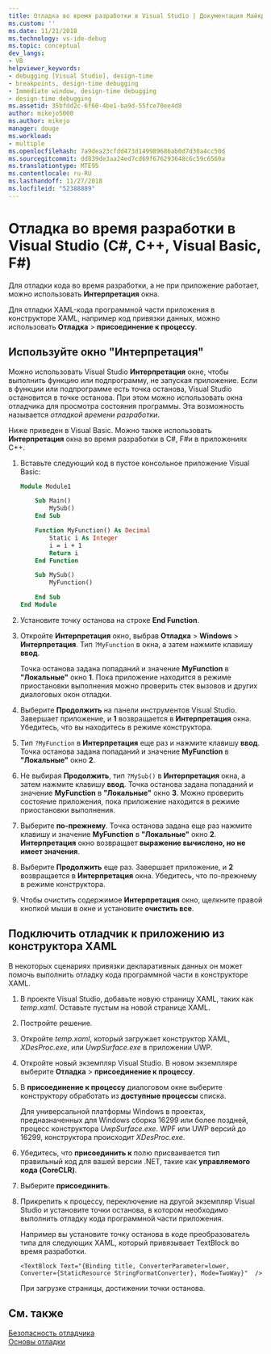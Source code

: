 ```yaml
---
title: Отладка во время разработки в Visual Studio | Документация Майкрософт
ms.custom: ''
ms.date: 11/21/2018
ms.technology: vs-ide-debug
ms.topic: conceptual
dev_langs:
- VB
helpviewer_keywords:
- debugging [Visual Studio], design-time
- breakpoints, design-time debugging
- Immediate window, design-time debugging
- design-time debugging
ms.assetid: 35bfdd2c-6f60-4be1-ba9d-55fce70ee4d8
author: mikejo5000
ms.author: mikejo
manager: douge
ms.workload:
- multiple
ms.openlocfilehash: 7a9dea23cfdd473d149989686ab0d7d30a4cc50d
ms.sourcegitcommit: dd839de3aa24ed7cd69f676293648c6c59c6560a
ms.translationtype: MTE95
ms.contentlocale: ru-RU
ms.lasthandoff: 11/27/2018
ms.locfileid: "52388889"
---
```

# <a name="debug-at-design-time-in-visual-studio-c-c-visual-basic-f"></a>Отладка во время разработки в Visual Studio (C#, C++, Visual Basic, F#)

Для отладки кода во время разработки, а не при приложение работает, можно использовать **Интерпретация** окна. 

Для отладки XAML-кода программной части приложения в конструкторе XAML, например код привязки данных, можно использовать **Отладка** > **присоединение к процессу**.
  
## <a name="use-the-immediate-window"></a>Используйте окно "Интерпретация"  

Можно использовать Visual Studio **Интерпретация** окне, чтобы выполнить функцию или подпрограмму, не запуская приложение. Если в функции или подпрограмме есть точка останова, Visual Studio остановится в точке останова. При этом можно использовать окна отладчика для просмотра состояния программы. Эта возможность называется *отладкой времени разработки*.  

Ниже приведен в Visual Basic. Можно также использовать **Интерпретация** окна во время разработки в C#, F#и в приложениях C++.

1. Вставьте следующий код в пустое консольное приложение Visual Basic:  
   
   ```vb  
   Module Module1
   
       Sub Main()
           MySub()
       End Sub
   
       Function MyFunction() As Decimal
           Static i As Integer
           i = i + 1
           Return i
       End Function
   
       Sub MySub()
           MyFunction()
   
       End Sub
   End Module
   ```  
   
1. Установите точку останова на строке **End Function**.  
   
1. Откройте **Интерпретация** окно, выбрав **Отладка** > **Windows** > **Интерпретация**. Тип `?MyFunction` в окна, а затем нажмите клавишу **ввод**.   
   
   Точка останова задана попаданий и значение **MyFunction** в **"Локальные"** окно **1**. Пока приложение находится в режиме приостановки выполнения можно проверить стек вызовов и других диалоговых окон отладки. 
   
1. Выберите **Продолжить** на панели инструментов Visual Studio. Завершает приложение, и **1** возвращается в **Интерпретация** окна. Убедитесь, что вы находитесь в режиме конструктора.  
   
1. Тип `?MyFunction` в **Интерпретация** еще раз и нажмите клавишу **ввод**. Точка останова задана попаданий и значение **MyFunction** в **"Локальные"** окно **2**. 
   
1. Не выбирая **Продолжить**, тип `?MySub()` в **Интерпретация** окна, а затем нажмите клавишу **ввод**. Точка останова задана попаданий и значение **MyFunction** в **"Локальные"** окно **3**. Можно проверить состояние приложения, пока приложение находится в режиме приостановки выполнения. 
   
1. Выберите **по-прежнему**. Точка останова задана еще раз нажмите клавишу и значение **MyFunction** в **"Локальные"** окно **2**. **Интерпретация** окно возвращает **выражение вычислено, но не имеет значения**.
   
1. Выберите **Продолжить** еще раз. Завершает приложение, и **2** возвращается в **Интерпретация** окна. Убедитесь, что по-прежнему в режиме конструктора.
   
1. Чтобы очистить содержимое **Интерпретация** окно, щелкните правой кнопкой мыши в окне и установите **очистить все**. 

## <a name="attach-to-an-app-from-the-xaml-designer"></a>Подключить отладчик к приложению из конструктора XAML

В некоторых сценариях привязки декларативных данных он может помочь выполнить отладку кода программной части в конструкторе XAML.

1. В проекте Visual Studio, добавьте новую страницу XAML, таких как *temp.xaml*. Оставьте пустым на новой странице XAML. 
   
1. Постройте решение.
   
1. Откройте *temp.xaml*, который загружает конструктор XAML, *XDesProc.exe*, или *UwpSurface.exe* в приложении UWP. 
   
1. Откройте новый экземпляр Visual Studio. В новом экземпляре выберите **Отладка** > **присоединение к процессу**. 
   
1. В **присоединение к процессу** диалоговом окне выберите конструктору обработать из **доступные процессы** списка.
   
   Для универсальной платформы Windows в проектах, предназначенных для Windows сборка 16299 или более поздней, процесс конструктора *UwpSurface.exe*. WPF или UWP версий до 16299, конструктора происходит *XDesProc.exe*.
   
1. Убедитесь, что **присоединить к** полю присваивается тип правильный код для вашей версии .NET, такие как **управляемого кода (CoreCLR)**. 
   
1. Выберите **присоединить**.
   
1. Прикрепить к процессу, переключение на другой экземпляр Visual Studio и установите точки останова, в котором необходимо выполнить отладку кода программной части приложения.
   
   Например вы установите точку останова в коде преобразователь типа для следующих XAML, который привязывает TextBlock во время разработки.
   
    ```xaml
    <TextBlock Text="{Binding title, ConverterParameter=lower, Converter={StaticResource StringFormatConverter}, Mode=TwoWay}"  />
    ```
   При загрузке страницы, достижении точки останова.
  
## <a name="see-also"></a>См. также  
 [Безопасность отладчика](../debugger/debugger-security.md)   
 [Основы отладки](../debugger/getting-started-with-the-debugger.md)
